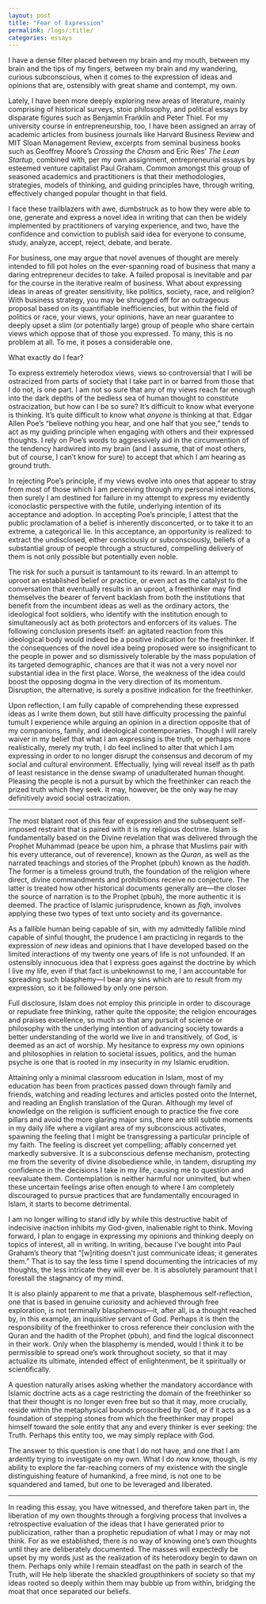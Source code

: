```yaml
---
layout: post
title: "Fear of Expression"
permalink: /logs/:title/
categories: essays
---
```

I have a dense filter placed between my brain and my mouth, between my brain and the tips of my fingers, between my brain and my wandering, curious subconscious, when it comes to the expression of ideas and opinions that are, ostensibly with great shame and contempt, my own.

Lately, I have been more deeply exploring new areas of literature, mainly comprising of historical surveys, stoic philosophy, and political essays by disparate figures such as Benjamin Franklin and Peter Thiel. For my university course in entrepreneurship, too, I have been assigned an array of academic articles from business journals like Harvard Business Review and MIT Sloan Management Review, excerpts from seminal business books such as Geoffrey Moore’s *Crossing the Chasm* and Eric Ries’ *The Lean Startup*, combined with, per my own assignment, entrepreneurial essays by esteemed venture capitalist Paul Graham. Common amongst this group of seasoned academics and practitioners is that their methodologies, strategies, models of thinking, and guiding principles have, through writing, effectively changed popular thought in that field.

I face these trailblazers with awe, dumbstruck as to how they were able to one, generate and express a novel idea in writing that can then be widely implemented by practitioners of varying experience, and two, have the confidence and conviction to publish said idea for everyone to consume, study, analyze, accept, reject, debate, and berate.

For business, one may argue that novel avenues of thought are merely intended to fill pot holes on
the ever-spanning road of business that many a daring entrepreneur decides to take. A failed
proposal is inevitable and par for the course in the iterative realm of business. What about
expressing ideas in areas of greater sensitivity, like politics, society, race, and religion? With
business strategy, you may be shrugged off for an outrageous proposal based on its quantifiable
inefficiencies, but within the field of politics or race, your views, your opinions, have an near
guarantee to deeply upset a slim (or potentially large) group of people who share certain views
which oppose that of those you expressed. To many, this is no problem at all. To me, it poses a
considerable one.

What exactly do I fear?

To express extremely heterodox views, views so controversial that I will be ostracized from parts of society that I take part in or barred from those that I do not, is one part. I am not so sure that any of my views reach far enough into the dark depths of the bedless sea of human thought to constitute ostracization, but how can I be so sure? It’s difficult to know what everyone is thinking. It’s quite difficult to know what *anyone* is thinking at that. Edgar Allen Poe’s “believe nothing you hear, and one half that you see,” tends to act as my guiding principle when engaging with others and their expressed thoughts. I rely on Poe’s words to aggressively aid in the circumvention of the tendency hardwired into my brain (and I assume, that of most others, but of course, I can’t know for sure) to accept that which I am hearing as ground truth. 

In rejecting Poe’s principle, if my views evolve into ones that appear to stray from most of those which I am perceiving through my personal interactions, then surely I am destined for failure in my attempt to express my evidently iconoclastic perspective with the futile, underlying intention of its acceptance and adoption. In accepting Poe’s principle, I attest that the public proclamation of a belief is inherently disconcerted, or to take it to an extreme, a categorical lie. In this acceptance, an opportunity is realized: to extract the undisclosed, either consciously or subconsciously, beliefs of a substantial group of people through a structured, compelling delivery of them is not only possible but potentially even noble.

The risk for such a pursuit is tantamount to its reward. In an attempt to uproot an established belief or practice, or even act as the catalyst to the conversation that eventually results in an uproot, a freethinker may find themselves the bearer of fervent backlash from both the institutions that benefit from the incumbent ideas as well as the ordinary actors, the ideological foot soldiers, who identify with the institution enough to simultaneously act as both protectors and enforcers of its values. The following conclusion presents itself: an agitated reaction from this ideological body would indeed be a positive indication for the freethinker. If the consequences of the novel idea being proposed were so insignificant to the people in power and so dismissively tolerable by the mass population of its targeted demographic, chances are that it was not a very novel nor substantial idea in the first place. Worse, the weakness of the idea could boost the opposing dogma in the very direction of its momentum. Disruption, the alternative, is surely a positive indication for the freethinker.

Upon reflection, I am fully capable of comprehending these expressed ideas as I write them down, but still have difficulty processing the painful tumult I experience while arguing an opinion in a direction opposite that of my companions, family, and ideological contemporaries. Though I will rarely waiver in my belief that what I am expressing is the truth, or perhaps more realistically, merely my truth, I do feel inclined to alter that which I am expressing in order to no longer disrupt the consensus and decorum of my social and cultural environment. Effectually, lying will reveal itself as th path of least resistance in the dense swamp of unadulterated human thought. Pleasing the people is not a pursuit by which the freethinker can reach the prized truth which they seek. It may, however, be the only way he may definitively avoid social ostracization.

---

The most blatant root of this fear of expression and the subsequent self-imposed restraint that is paired with it is my religious doctrine. Islam is fundamentally based on the Divine revelation that was delivered through the Prophet Muhammad (peace be upon him, a phrase that Muslims pair with his every utterance, out of reverence), known as the *Quran*, as well as the narrated teachings and stories of the Prophet (pbuh) known as the *hadith*. The former is a timeless ground truth, the foundation of the religion where direct, divine commandments and prohibitions receive no conjecture. The latter is treated how other historical documents generally are—the closer the source of narration is to the Prophet (pbuh), the more authentic it is deemed. The practice of Islamic jurisprudence, known as *fiqh*, involves applying these two types of text unto society and its governance.

As a fallible human being capable of sin, with my admittedly fallible mind capable of sinful thought, the prudence I am practicing in regards to the expression of *new* ideas and opinions that I have developed based on the limited interactions of my twenty one years of life is not unfounded. If an ostensibly innocuous idea that I express goes against the doctrine by which I live my life, even if that fact is unbeknownst to me, I am accountable for spreading such blasphemy—I bear any sins which are to result from my expression, so it be followed by only one person. 

Full disclosure, Islam does not employ this principle in order to discourage or repudiate free thinking, rather quite the opposite; the religion encourages and praises excellence, so much so that any pursuit of science or philosophy with the underlying intention of advancing society towards a better understanding of the world we live in and transitively, of God, is deemed as an act of worship. My hesitance to express my own opinions and philosophies in relation to societal issues, politics, and the human psyche is one that is rooted in my insecurity in my Islamic erudition.

Attaining only a minimal classroom education in Islam, most of my education has been from practices passed down through family and friends, watching and reading lectures and articles posted onto the Internet, and reading an English translation of the Quran. Although my level of knowledge on the religion is sufficient enough to practice the five core pillars and avoid the more glaring major sins, there are still subtle moments in my daily life where a vigilant area of my subconscious activates, spawning the feeling that I might be transgressing a particular principle of my faith. The feeling is discreet yet compelling; affably concerned yet markedly subversive. It is a subconscious defense mechanism, protecting me from the severity of divine disobedience while, in tandem, disrupting my confidence in the decisions I take in my life, causing me to question and reevaluate them. Contemplation is neither harmful nor uninvited, but when these uncertain feelings arise often enough to where I am completely discouraged to pursue practices that are fundamentally encouraged in Islam, it starts to become detrimental.

I am no longer willing to stand idly by while this destructive habit of indecisive inaction inhibits my God-given, inalienable right to think. Moving forward, I plan to engage in expressing my opinions and thinking deeply on topics of interest, all in writing. In writing, because I’ve bought into Paul Graham’s theory that “[w]riting doesn't just communicate ideas; it generates them.” That is to say the less time I spend documenting the intricacies of my thoughts, the less intricate they will ever be. It is absolutely paramount that I forestall the stagnancy of my mind.

It is also plainly apparent to me that a private, blasphemous self-reflection, one that is based in genuine curiosity and achieved through free exploration, is not terminally blasphemous—it, after all, is a thought reached by, in this example, an inquisitive servant of God. Perhaps it is then the responsibility of the freethinker to cross reference their conclusion with the Quran and the hadith of the Prophet (pbuh), and find the logical disconnect in their work. Only when the blasphemy is mended, would I think it to be permissible to spread one’s work throughout society, so that it may actualize its ultimate, intended effect of enlightenment, be it spiritually or scientifically.

A question naturally arises asking whether the mandatory accordance with Islamic doctrine acts as a cage restricting the domain of the freethinker so that their thought is no longer even free but so that it may, more crucially, reside within the metaphysical bounds proscribed by God, or if it acts as a foundation of stepping stones from which the freethinker may propel himself toward the sole entity that any and every thinker is ever seeking: the Truth. Perhaps this entity too, we may simply replace with God.

The answer to this question is one that I do not have, and one that I am ardently trying to investigate on my own. What I do now know, though, is my ability to explore the far-reaching corners of my existence with the single distinguishing feature of humankind, a free mind, is not one to be squandered and tamed, but one to be leveraged and liberated.

---

In reading this essay, you have witnessed, and therefore taken part in, the liberation of my own thoughts through a forgiving process that involves a retrospective evaluation of the ideas that I have generated prior to publicization, rather than a prophetic repudiation of what I may or may not think. For as we established, there is no way of knowing one’s own thoughts until they are deliberately documented. The masses will expectedly be upset by my words just as the realization of its heterodoxy begin to dawn on them. Perhaps only while I remain steadfast on the path in search of the Truth, will He help liberate the shackled groupthinkers of society so that my ideas rooted so deeply within them may bubble up from within, bridging the moat that once separated our beliefs.